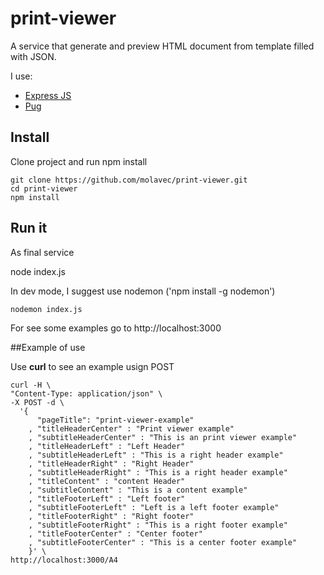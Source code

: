 # print-viewer

A service that generate and preview HTML document from template filled
with JSON.

I use:

 * [Express JS](https://github.com/pugjs/pug)
 * [Pug](http://expressjs.com/)

## Install
Clone project and run npm install

    git clone https://github.com/molavec/print-viewer.git
    cd print-viewer
    npm install

## Run it

As final service

   node index.js


In dev mode, I suggest use nodemon ('npm install -g nodemon')

    nodemon index.js

For see some examples go to http://localhost:3000



##Example of use

Use **curl** to see an example usign POST

    curl -H \
    "Content-Type: application/json" \
    -X POST -d \
      '{
          "pageTitle": "print-viewer-example"
        , "titleHeaderCenter" : "Print viewer example"
        , "subtitleHeaderCenter" : "This is an print viewer example"
        , "titleHeaderLeft" : "Left Header"
        , "subtitleHeaderLeft" : "This is a right header example"
        , "titleHeaderRight" : "Right Header"
        , "subtitleHeaderRight" : "This is a right header example"
        , "titleContent" : "content Header"
        , "subtitleContent" : "This is a content example"
        , "titleFooterLeft" : "Left footer"
        , "subtitleFooterLeft" : "Left is a left footer example"
        , "titleFooterRight" : "Right footer"
        , "subtitleFooterRight" : "This is a right footer example"
        , "titleFooterCenter" : "Center footer"
        , "subtitleFooterCenter" : "This is a center footer example"
        }' \
    http://localhost:3000/A4

